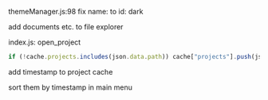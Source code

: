 themeManager.js:98 fix name: to id: dark

add documents etc. to file explorer

index.js: open_project

```js
if (!cache.projects.includes(json.data.path)) cache["projects"].push(json.data.path);
```

add timestamp to project cache

sort them by timestamp in main menu
